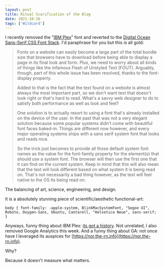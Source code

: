 ```yaml
---
layout: post
title: Ritual Scarification of the Blog
date: 2021-10-26
tags: ['Wildcard']
---
```

I recently removed the "[IBM Plex](https://fonts.google.com/specimen/IBM+Plex+Sans)" font and reverted to the [Digital Ocean Sans-Serif CSS Font Stack](https://www.digitalocean.com/community/tutorials/css-system-font-stack). I'd paraphrase for you but this is all gold:
<!--x-->

> Fonts on a website can easily become a large part of the total bundle size that browsers have to download before being able to display a page in its final look and form. Plus, we need to worry about all kinds of things like the infamous Flash of Unstyled Text (FOUT). Arguably, though, part of this whole issue has been resolved, thanks to the font-display property.
>
> Added to that is the fact that the text found on a website is almost always the most important part, so we don't want text that doesn't look right or that's hard to read. What's a savvy web designer to do to satisfy both performance as well as look and feel?
>
> One solution is to actually resort to using a font that's already installed on the device of the user. In the past that was not a very elegant solution because some popular systems didn't come with beautiful font faces baked-in. Things are different now however, and every major operating systems ships with a sans serif system font that looks and reads nice.
>
> So the trick just becomes to provide all those default system font names as the value for the font-family property for the element(s) that should use a system font. The browser will then use the first one that it can find on the current system. Keep in mind that this will also mean that the text will look different based on what system it is being read on. That's not necessarily a bad thing however, as the text will feel native to the OS its being read on.

The balancing of art, science, engineering, and design.

It is a absolutely stunning piece of scientific/aesthetic functional-art:

`body {
  font-family: -apple-system, BlinkMacSystemFont, "Segoe UI", Roboto, Oxygen-Sans, Ubuntu, Cantarell, "Helvetica Neue", sans-serif;
}`


Anyways, funny thing about IBM Plex: [its got a history](https://www.ibm.com/plex/). Not unrelated, I also removed Google Analytics this week. And a funny thing about GA: not once have I leveraged its auspices for [https://nor.the-rn.info](https://nor.the-rn.info).

Why?

Because it doesn't measure what matters.
